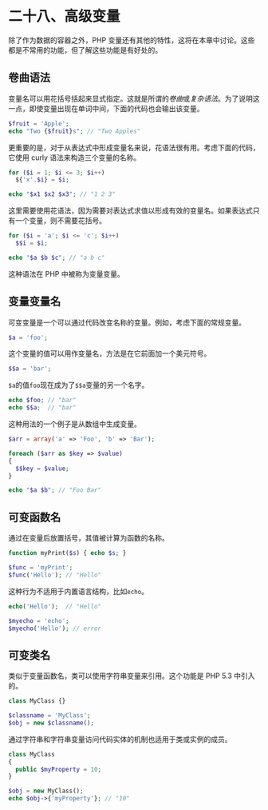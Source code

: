 # 二十八、高级变量

除了作为数据的容器之外，PHP 变量还有其他的特性，这将在本章中讨论。这些都是不常用的功能，但了解这些功能是有好处的。

## 卷曲语法

变量名可以用花括号括起来显式指定。这就是所谓的*卷曲*或*复杂语法*。为了说明这一点，即使变量出现在单词中间，下面的代码也会输出该变量。

```php
$fruit = 'Apple';
echo "Two {$fruit}s"; // "Two Apples"

```

更重要的是，对于从表达式中形成变量名来说，花语法很有用。考虑下面的代码，它使用 curly 语法来构造三个变量的名称。

```php
for ($i = 1; $i <= 3; $i++)
  ${'x'.$i} = $i;

echo "$x1 $x2 $x3"; // "1 2 3"

```

这里需要使用花语法，因为需要对表达式求值以形成有效的变量名。如果表达式只有一个变量，则不需要花括号。

```php
for ($i = 'a'; $i <= 'c'; $i++)
  $$i = $i;

echo "$a $b $c"; // "a b c"

```

这种语法在 PHP 中被称为变量变量。

## 变量变量名

可变变量是一个可以通过代码改变名称的变量。例如，考虑下面的常规变量。

```php
$a = 'foo';

```

这个变量的值可以用作变量名，方法是在它前面加一个美元符号。

```php
$$a = 'bar';

```

`$a`的值`foo`现在成为了`$$a`变量的另一个名字。

```php
echo $foo; // "bar"
echo $$a;  // "bar"

```

这种用法的一个例子是从数组中生成变量。

```php
$arr = array('a' => 'Foo', 'b' => 'Bar');

foreach ($arr as $key => $value)
{
  $$key = $value;
}

echo "$a $b"; // "Foo Bar"

```

## 可变函数名

通过在变量后放置括号，其值被计算为函数的名称。

```php
function myPrint($s) { echo $s; }

$func = 'myPrint';
$func('Hello'); // "Hello"

```

这种行为不适用于内置语言结构，比如`echo`。

```php
echo('Hello');  // "Hello"

$myecho = 'echo';
$myecho('Hello'); // error

```

## 可变类名

类似于变量函数名，类可以使用字符串变量来引用。这个功能是 PHP 5.3 中引入的。

```php
class MyClass {}

$classname = 'MyClass';
$obj = new $classname();

```

通过字符串和字符串变量访问代码实体的机制也适用于类或实例的成员。

```php
class MyClass
{
  public $myProperty = 10;
}

$obj = new MyClass();
echo $obj->{'myProperty'}; // "10"

```